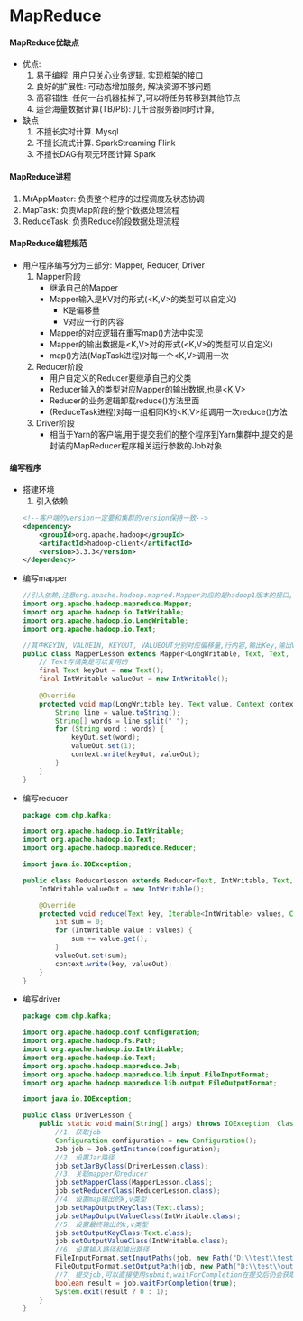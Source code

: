 # MapReduce

#### MapReduce优缺点
  - 优点:
    1. 易于编程: 用户只关心业务逻辑. 实现框架的接口
    2. 良好的扩展性: 可动态增加服务, 解决资源不够问题
    3. 高容错性: 任何一台机器挂掉了,可以将任务转移到其他节点
    4. 适合海量数据计算(TB/PB): 几千台服务器同时计算,
  - 缺点
    1. 不擅长实时计算. Mysql
    2. 不擅长流式计算. SparkStreaming Flink
    3. 不擅长DAG有项无环图计算 Spark

#### MapReduce进程
  1. MrAppMaster: 负责整个程序的过程调度及状态协调
  2. MapTask: 负责Map阶段的整个数据处理流程
  3. ReduceTask: 负责Reduce阶段数据处理流程

#### MapReduce编程规范
  - 用户程序编写分为三部分: Mapper, Reducer, Driver
    1. Mapper阶段
       - 继承自己的Mapper
       - Mapper输入是KV对的形式(<K,V>的类型可以自定义)
         - K是偏移量
         - V对应一行的内容
       - Mapper的对应逻辑在重写map()方法中实现
       - Mapper的输出数据是<K,V>对的形式(<K,V>的类型可以自定义)
       - map()方法(MapTask进程)对每一个<K,V>调用一次
    2. Reducer阶段
       - 用户自定义的Reducer要继承自己的父类
       - Reducer输入的类型对应Mapper的输出数据,也是<K,V>
       - Reducer的业务逻辑卸载reduce()方法里面
       - (ReduceTask进程)对每一组相同K的<K,V>组调用一次reduce()方法
    3. Driver阶段
       - 相当于Yarn的客户端,用于提交我们的整个程序到Yarn集群中,提交的是封装的MapReducer程序相关运行参数的Job对象
#### 编写程序
  - 搭建环境
    1. 引入依赖
    ```xml
    <!--客户端的version一定要和集群的version保持一致-->
    <dependency>
        <groupId>org.apache.hadoop</groupId>
        <artifactId>hadoop-client</artifactId>
        <version>3.3.3</version>
    </dependency>
    ```
  - 编写mapper
    ```java
    //引入依赖;注意org.apache.hadoop.mapred.Mapper对应的是hadoop1版本的接口,请勿导错包
    import org.apache.hadoop.mapreduce.Mapper;
    import org.apache.hadoop.io.IntWritable;
    import org.apache.hadoop.io.LongWritable;
    import org.apache.hadoop.io.Text;

    //其中KEYIN, VALUEIN, KEYOUT, VALUEOUT分别对应偏移量,行内容,输出Key,输出Value    
    public class MapperLesson extends Mapper<LongWritable, Text, Text, IntWritable> {
        // Text存储类是可以复用的
        final Text keyOut = new Text();
        final IntWritable valueOut = new IntWritable();
        
        @Override
        protected void map(LongWritable key, Text value, Context context) throws IOException, InterruptedException {
            String line = value.toString();
            String[] words = line.split(" ");
            for (String word : words) {
                keyOut.set(word);
                valueOut.set(1);
                context.write(keyOut, valueOut);
            }
        }
    }
    ```
  - 编写reducer
    ```java
    package com.chp.kafka;
    
    import org.apache.hadoop.io.IntWritable;
    import org.apache.hadoop.io.Text;
    import org.apache.hadoop.mapreduce.Reducer;
    
    import java.io.IOException;
    
    public class ReducerLesson extends Reducer<Text, IntWritable, Text, IntWritable> {
        IntWritable valueOut = new IntWritable();
    
        @Override
        protected void reduce(Text key, Iterable<IntWritable> values, Context context) throws IOException, InterruptedException {
            int sum = 0;
            for (IntWritable value : values) {
                sum += value.get();
            }
            valueOut.set(sum);
            context.write(key, valueOut);
        }
    }
    ```
  - 编写driver
    ```java
    package com.chp.kafka;
    
    import org.apache.hadoop.conf.Configuration;
    import org.apache.hadoop.fs.Path;
    import org.apache.hadoop.io.IntWritable;
    import org.apache.hadoop.io.Text;
    import org.apache.hadoop.mapreduce.Job;
    import org.apache.hadoop.mapreduce.lib.input.FileInputFormat;
    import org.apache.hadoop.mapreduce.lib.output.FileOutputFormat;
    
    import java.io.IOException;
    
    public class DriverLesson {
        public static void main(String[] args) throws IOException, ClassNotFoundException, InterruptedException {
            //1. 获取job
            Configuration configuration = new Configuration();
            Job job = Job.getInstance(configuration);
            //2. 设置Jar路径
            job.setJarByClass(DriverLesson.class);
            //3. 关联mapper和reducer
            job.setMapperClass(MapperLesson.class);
            job.setReducerClass(ReducerLesson.class);
            //4. 设置map输出的k,v类型
            job.setMapOutputKeyClass(Text.class);
            job.setMapOutputValueClass(IntWritable.class);
            //5. 设置最终输出的k,v类型
            job.setOutputKeyClass(Text.class);
            job.setOutputValueClass(IntWritable.class);
            //6. 设置输入路径和输出路径
            FileInputFormat.setInputPaths(job, new Path("D:\\test\\test.txt"));
            FileOutputFormat.setOutputPath(job, new Path("D:\\test\\output.txt"));
            //7. 提交job,可以直接使用submit,waitForCompletion在提交后仍会获取处理的信息
            boolean result = job.waitForCompletion(true);
            System.exit(result ? 0 : 1);
        }
    }
    ```












